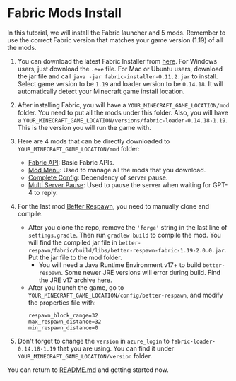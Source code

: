 # Fabric Mods Install
In this tutorial, we will install the Fabric launcher and 5 mods. Remember to use the correct Fabric version that matches your game version (1.19) of all the mods. 
1. You can download the latest Fabric Installer from [here](https://fabricmc.net/use/installer/). For Windows users, just download the `.exe` file. For Mac or Ubuntu users, download the jar file and call `java -jar fabric-installer-0.11.2.jar` to install. Select game version to be `1.19` and loader version to be `0.14.18`. It will automatically detect your Minecraft game install location.
2. After installing Fabric, you will have a `YOUR_MINECRAFT_GAME_LOCATION/mod` folder. You need to put all the mods under this folder. Also, you will have a `YOUR_MINECRAFT_GAME_LOCATION/versions/fabric-loader-0.14.18-1.19`. This is the version you will run the game with. 
3. Here are 4 mods that can be directly downloaded to `YOUR_MINECRAFT_GAME_LOCATION/mod` folder: 
   * [Fabric API](https://modrinth.com/mod/fabric-api/version/0.58.0+1.19): Basic Fabric APIs.
   * [Mod Menu](https://cdn.modrinth.com/data/mOgUt4GM/versions/4.0.4/modmenu-4.0.4.jar): Used to manage all the mods that you download.
   * [Complete Config](https://www.curseforge.com/minecraft/mc-mods/completeconfig/download/3821056): Dependency of server pause.
   * [Multi Server Pause](https://www.curseforge.com/minecraft/mc-mods/multiplayer-server-pause-fabric/download/3822586): Used to pause the server when waiting for GPT-4 to reply.
4. For the last mod [Better Respawn](https://github.com/xieleo5/better-respawn/tree/1.19), you need to manually clone and compile.
   
   * After you clone the repo, remove the `'forge'` string in the last line of `settings.gradle`. Then run `gradlew build` to compile the mod. You will find the compiled jar file in `better-respawn/fabric/build/libs/better-respawn-fabric-1.19-2.0.0.jar`. Put the jar file to the mod folder.
     * You will need a Java Runtime Environment v17+ to build `better-respawn`. Some newer JRE versions will error during build. Find the JRE v17 archive [here](https://www.oracle.com/java/technologies/javase/jdk17-archive-downloads.html).
   * After you launch the game, go to `YOUR_MINECRAFT_GAME_LOCATION/config/better-respawn`, and modify the properties file with:
      ```
      respawn_block_range=32
      max_respawn_distance=32
      min_respawn_distance=0
      ```
5. Don't forget to change the `version` in `azure_login` to `fabric-loader-0.14.18-1.19` that you are using. You can find it under `YOUR_MINECRAFT_GAME_LOCATION/version` folder.

You can return to [README.md](../README.md#getting-started) and getting started now.
